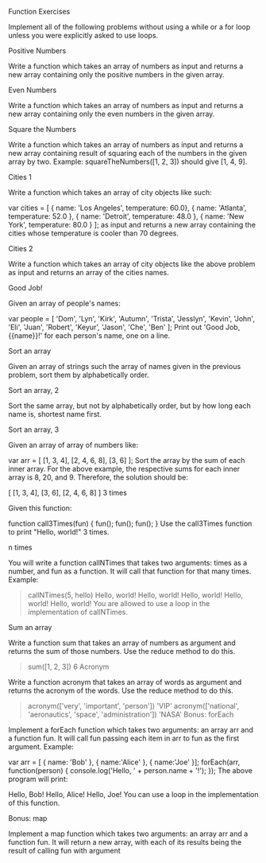 Function Exercises

Implement all of the following problems without using a while or a for loop unless you were explicitly asked to use loops.

Positive Numbers

Write a function which takes an array of numbers as input and returns a new array containing only the positive numbers in the given array.

Even Numbers

Write a function which takes an array of numbers as input and returns a new array containing only the even numbers in the given array.

Square the Numbers

Write a function which takes an array of numbers as input and returns a new array containing result of squaring each of the numbers in the given array by two. Example: squareTheNumbers([1, 2, 3]) should give [1, 4, 9].

Cities 1

Write a function which takes an array of city objects like such:

var cities = [
  { name: 'Los Angeles', temperature: 60.0},
  { name: 'Atlanta', temperature: 52.0 },
  { name: 'Detroit', temperature: 48.0 },
  { name: 'New York', temperature: 80.0 }
];
as input and returns a new array containing the cities whose temperature is cooler than 70 degrees.

Cities 2

Write a function which takes an array of city objects like the above problem as input and returns an array of the cities names.

Good Job!

Given an array of people's names:

var people = [
  'Dom',
  'Lyn',
  'Kirk',
  'Autumn',
  'Trista',
  'Jesslyn',
  'Kevin',
  'John',
  'Eli',
  'Juan',
  'Robert',
  'Keyur',
  'Jason',
  'Che',
  'Ben'
];
Print out 'Good Job, {{name}}!' for each person's name, one on a line.

Sort an array

Given an array of strings such the array of names given in the previous problem, sort them by alphabetically order.

Sort an array, 2

Sort the same array, but not by alphabetically order, but by how long each name is, shortest name first.

Sort an array, 3

Given an array of array of numbers like:

var arr = [
  [1, 3, 4],
  [2, 4, 6, 8],
  [3, 6]
];
Sort the array by the sum of each inner array. For the above example, the respective sums for each inner array is 8, 20, and 9. Therefore, the solution should be:

[
  [1, 3, 4],
  [3, 6],
  [2, 4, 6, 8]
]
3 times

Given this function:

function call3Times(fun) {
  fun();
  fun();
  fun();
}
Use the call3Times function to print "Hello, world!" 3 times.

n times

You will write a function callNTimes that takes two arguments: times as a number, and fun as a function. It will call that function for that many times. Example:

> callNTimes(5, hello)
Hello, world!
Hello, world!
Hello, world!
Hello, world!
Hello, world!
You are allowed to use a loop in the implementation of callNTimes.

Sum an array

Write a function sum that takes an array of numbers as argument and returns the sum of those numbers. Use the reduce method to do this.

> sum([1, 2, 3])
6
Acronym

Write a function acronym that takes an array of words as argument and returns the acronym of the words. Use the reduce method to do this.

> acronym(['very', 'important', 'person'])
'VIP'
> acronym(['national', 'aeronautics', 'space', 'administration'])
'NASA'
Bonus: forEach

Implement a forEach function which takes two arguments: an array arr and a function fun. It will call fun passing each item in arr to fun as the first argument. Example:

var arr = [
  { name: 'Bob' },
  { name:'Alice' },
  { name:'Joe' }];
forEach(arr, function(person) {
  console.log('Hello, ' + person.name + '!');
});
The above program will print:

Hello, Bob!
Hello, Alice!
Hello, Joe!
You can use a loop in the implementation of this function.

Bonus: map

Implement a map function which takes two arguments: an array arr and a function fun. It will return a new array, with each of its results being the result of calling fun with argument
